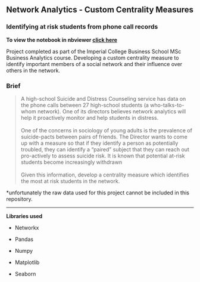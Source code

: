 ## Network Analytics - Custom Centrality Measures
### Identifying at risk students from phone call records

**To view the notebook in nbviewer [click here](https://nbviewer.jupyter.org/github/julian-west/network-centrality-suicide-prevention/blob/master/Network%20centrality%20measures%20-%20suicide%20risk.ipynb)**

Project completed as part of the Imperial College Business School MSc Business Analytics course. Developing a custom centrality measure to identify important members of a social network and their influence over others in the network.


### Brief
> A high-school Suicide and Distress Counseling service has data on the phone calls between 27 high-school students (a who-talks-to-whom network). One of its directors believes network analytics will help it proactively monitor and help students in distress.<br><br>
One of the concerns in sociology of young adults is the prevalence of suicide-pacts between pairs of friends. The Director wants to come up with a measure so that if they identify a person as potentially troubled, they can identify a “paired” subject that they can reach out pro-actively to assess suicide risk. It is known that potential at-risk students become increasingly withdrawn<br><br>
Given this information, develop a centrality measure which identifies the most at risk students in the network.

*unfortunately the raw data used for this project cannot be included in this repository.


------------------

**Libraries used**
- Networkx
- Pandas
- Numpy

- Matplotlib
- Seaborn


